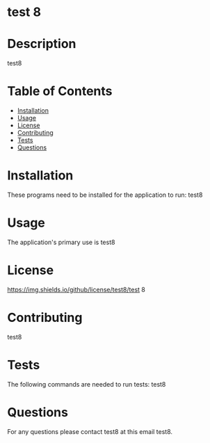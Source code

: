 
  
  # test 8
  
  # Description  
  test8

  # Table of Contents
  * [Installation](#installation)
  * [Usage](#usage)
  * [License](#license)
  * [Contributing](#contributing)
  * [Tests](#tests)
  * [Questions](#questions)

  # Installation
  These programs need to be installed for the application to run: 
  test8

  # Usage
  The application's primary use is 
  test8

  # License
  https://img.shields.io/github/license/test8/test 8


  # Contributing  
  test8

  # Tests
  The following commands are needed to run tests: 
  test8

  # Questions
  For any questions please contact test8 at this email test8.

